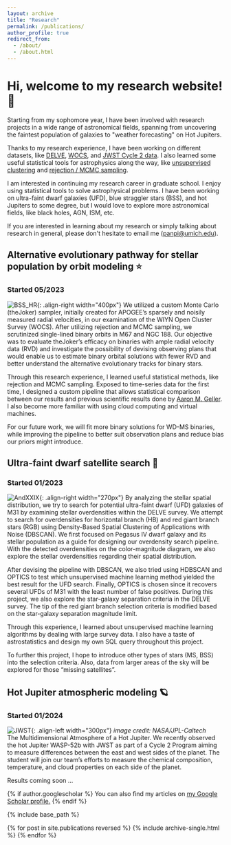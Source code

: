 ```yaml
---
layout: archive
title: "Research"
permalink: /publications/
author_profile: true
redirect_from: 
  - /about/
  - /about.html
---
```


# Hi, welcome to my research website! 👋
Starting from my sophomore year, I have been involved with research projects in a wide range of astronomical fields, spanning from uncovering the faintest population of galaxies to "weather forecasting" on Hot Jupiters. 

Thanks to my research experience, I have been working on different datasets, like [DELVE](https://datalab.noirlab.edu/delve/), [WOCS](https://www.astro.wisc.edu/research/research-areas/stars-stellar-systems/wocs/), and [JWST Cycle 2 data](https://www.stsci.edu/jwst/phase2-public/3969.pdf). I also learned some useful statistical tools for astrophysics along the way, like [unsupervised clustering](https://scikit-learn.org/stable/modules/clustering.html#clustering) and [rejection / MCMC sampling](https://thejoker.readthedocs.io/en/latest/index.html).

I am interested in continuing my research career in graduate school. I enjoy using statistical tools to solve astrophysical problems. I have been working on ultra-faint dwarf galaxies (UFD), blue straggler stars (BSS), and hot Jupiters to some degree, but I would love to explore more astronomical fields, like black holes, AGN, ISM, etc. 

If you are interested in learning about my research or simply talking about research in general, please don't hesitate to email me (panpi@umich.edu). 



## Alternative evolutionary pathway for stellar population by orbit modeling ⭐
### Started 05/2023
![BSS_HR](https://yanbopanpi.github.io/yanbo_pan.github.io//images/BSS_HR.png){: .align-right width="400px"}
We utilized a custom Monte Carlo (theJoker) sampler, initially created for APOGEE’s sparsely and noisily measured radial velocities, in our examination of the WIYN Open Cluster Survey (WOCS). After utilizing rejection and MCMC sampling, we scrutinized single-lined binary orbits in M67 and NGC 188. Our objective was to evaluate theJoker’s efficacy on binaries with ample radial velocity data (RVD) and investigate the possibility of devising observing plans that would enable us to estimate binary orbital solutions with fewer RVD and better understand the alternative evolutionary tracks for binary stars. 
  
Through this research experience, I learned useful statistical methods, like rejection and MCMC sampling. Exposed to time-series data for the first time, I designed a custom pipeline that allows statistical comparison between our results and previous scientific results done by [Aaron M. Geller](https://arxiv.org/abs/2101.07883). I also become more familiar with using cloud computing and virtual machines. 
  
For our future work, we will fit more binary solutions for WD-MS binaries, while improving the pipeline to better suit observation plans and reduce bias our priors might introduce. 




## Ultra-faint dwarf satellite search 🌌
### Started 01/2023
![AndXXIX](https://yanbopanpi.github.io/yanbo_pan.github.io//images/AndXXIX.png){: .align-right width="270px"}
By analyzing the stellar spatial distribution, we try to search for potential ultra-faint dwarf (UFD) galaxies of M31 by examining stellar overdensities within the DELVE survey. We attempt to search for overdensities for horizontal branch (HB) and red giant branch stars (RGB) using Density-Based Spatial Clustering of Applications with Noise (DBSCAN). We first focused on Pegasus IV dwarf galaxy and its stellar population as a guide for designing our overdensity search pipeline. With the detected overdensities on the color-magnitude diagram, we also explore the stellar overdensities regarding their spatial distribution. 
  
After devising the pipeline with DBSCAN, we also tried using HDBSCAN and OPTICS to test which unsupervised machine learning method yielded the best result for the UFD search. Finally, OPTICS is chosen since it recovers several UFDs of M31 with the least number of false positives. During this project, we also explore the star-galaxy separation criteria in the DELVE survey. The tip of the red giant branch selection criteria is modified based on the star-galaxy separation magnitude limit. 
  
Through this experience, I learned about unsupervised machine learning algorithms by dealing with large survey data. I also have a taste of astrostatistics and design my own SQL query throughout this project. 

To further this project, I hope to introduce other types of stars (MS, BSS) into the selection criteria. Also, data from larger areas of the sky will be explored for those “missing satellites”. 

## Hot Jupiter atmospheric modeling 🪐
### Started 01/2024
![JWST](https://yanbopanpi.github.io/yanbo_pan.github.io//images/JWST.jpg){: .align-left width="300px"}
*image credit: NASA/JPL-Caltech*\
The Multidimensional Atmosphere of a Hot Jupiter. We recently observed the hot Jupiter WASP-52b with JWST as part of a Cycle 2 Program aiming to measure differences between the east and west sides of the planet. The student will join our team’s efforts to measure the chemical composition, temperature, and cloud properties on each side of the planet.
  
Results coming soon ...



{% if author.googlescholar %}
  You can also find my articles on <u><a href="{{author.googlescholar}}">my Google Scholar profile</a>.</u>
{% endif %}

{% include base_path %}

{% for post in site.publications reversed %}
  {% include archive-single.html %}
{% endfor %}



